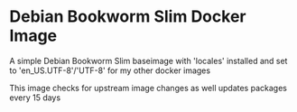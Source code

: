 # Debian Bookworm Slim Docker Image

A simple Debian Bookworm Slim baseimage with 'locales' installed and set to 'en_US.UTF-8'/'UTF-8' for my other docker images

This image checks for upstream image changes as well updates packages every 15 days